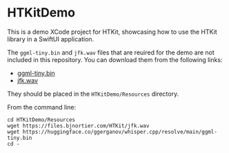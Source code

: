 # HTKitDemo

This is a demo XCode project for HTKit, showcasing how to use the HTKit library in a SwiftUI application.

The `ggml-tiny.bin` and `jfk.wav` files that are reuired for the demo are not included in this repository. You can download them from the following links:

- [ggml-tiny.bin](https://huggingface.co/ggerganov/whisper.cpp/resolve/main/ggml-tiny.bin)
- [jfk.wav](https://files.bjnortier.com/HTKit/jfk.wav)

They should be placed in the `HTKitDemo/Resources` directory.

From the command line:

```
cd HTKitDemo/Resources
wget https://files.bjnortier.com/HTKit/jfk.wav
wget https://huggingface.co/ggerganov/whisper.cpp/resolve/main/ggml-tiny.bin
cd -
```
